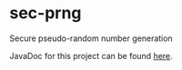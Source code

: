# sec-prng
Secure pseudo-random number generation

JavaDoc for this project can be found [here](http://simon-greatrix.github.io/sec-prng/doc/).

